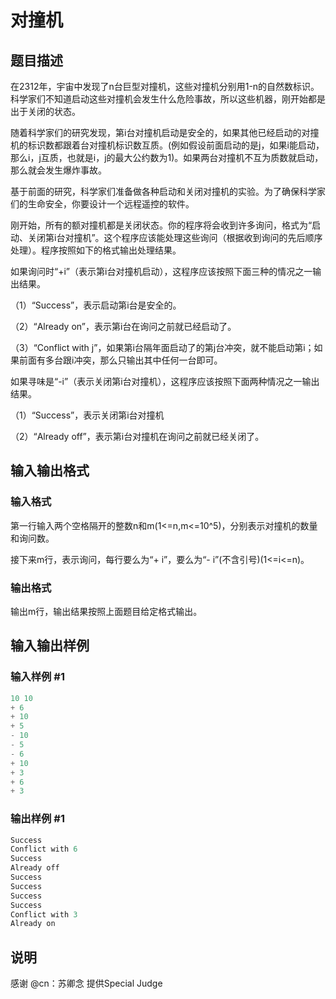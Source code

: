# 对撞机

## 题目描述

在2312年，宇宙中发现了n台巨型对撞机，这些对撞机分别用1-n的自然数标识。科学家们不知道启动这些对撞机会发生什么危险事故，所以这些机器，刚开始都是出于关闭的状态。

随着科学家们的研究发现，第i台对撞机启动是安全的，如果其他已经启动的对撞机的标识数都跟着台对撞机标识数互质。(例如假设前面启动的是j，如果i能启动，那么i，j互质，也就是i，j的最大公约数为1)。如果两台对撞机不互为质数就启动，那么就会发生爆炸事故。

基于前面的研究，科学家们准备做各种启动和关闭对撞机的实验。为了确保科学家们的生命安全，你要设计一个远程遥控的软件。

刚开始，所有的额对撞机都是关闭状态。你的程序将会收到许多询问，格式为“启动、关闭第i台对撞机”。这个程序应该能处理这些询问（根据收到询问的先后顺序处理）。程序按照如下的格式输出处理结果。

如果询问时“+i”（表示第i台对撞机启动），这程序应该按照下面三种的情况之一输出结果。

（1）“Success”，表示启动第i台是安全的。

（2）“Already on”，表示第i台在询问之前就已经启动了。

（3）“Conflict with j”，如果第i台隔年面启动了的第j台冲突，就不能启动第i；如果前面有多台跟i冲突，那么只输出其中任何一台即可。

如果寻味是“-i”（表示关闭第i台对撞机），这程序应该按照下面两种情况之一输出结果。

（1）“Success”，表示关闭第i台对撞机

（2）“Already off”，表示第i台对撞机在询问之前就已经关闭了。

## 输入输出格式

### 输入格式

第一行输入两个空格隔开的整数n和m(1<=n,m<=10^5)，分别表示对撞机的数量和询问数。

接下来m行，表示询问，每行要么为“+ i”，要么为“- i”(不含引号)(1<=i<=n)。

### 输出格式

输出m行，输出结果按照上面题目给定格式输出。

## 输入输出样例

### 输入样例 #1

```cpp
10 10 
+ 6
+ 10
+ 5
- 10
- 5
- 6
+ 10 
+ 3
+ 6
+ 3

```
### 输出样例 #1

```cpp
Success
Conflict with 6
Success
Already off
Success
Success
Success
Success
Conflict with 3
Already on

```
## 说明

感谢 @cn：苏卿念 提供Special Judge

